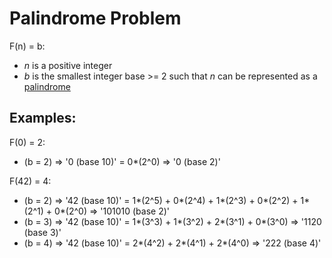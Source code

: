 # Palindrome Problem

F(n) = b:
* *n* is a positive integer 
* *b* is the smallest integer base >= 2 such that *n* can be represented as a [palindrome](http://en.wikipedia.org/wiki/Palindrome) 

## Examples:

F(0) = 2:	
* (b = 2) => '0 (base 10)' = 0*(2^0) => '0 (base 2)'

F(42) = 4:	
* (b = 2) => '42 (base 10)' = 1*(2^5) + 0*(2^4) + 1*(2^3) + 0*(2^2) + 1*(2^1) + 0*(2^0) => '101010 (base 2)'  
* (b = 3) => '42 (base 10)' = 1*(3^3) + 1*(3^2) + 2*(3^1) + 0*(3^0) => '1120 (base 3)'
* (b = 4) => '42 (base 10)' = 2*(4^2) + 2*(4^1) + 2*(4^0) => '222 (base 4)'